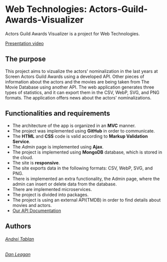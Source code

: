 # Web Technologies: Actors-Guild-Awards-Visualizer 

Actors Guild Awards Visualizer is a project for Web Technologies. 

[Presentation video](https://youtu.be/qq6ZvO0xW38)
## The purpose 

This project aims to vizualize the actors' nominalization in the last years at Screen Actors Guild Awards using a developed API. Other pieces of information about the actors and the movies are being taken from The Movie Database using another API. The web application generates three types of statistics, and it can export them in the CSV, WebP, SVG, and PNG formats. The application offers news about the actors' nominalizations.

## Functionalities and requirements

* The architecture of the app is organized in an **MVC** manner. 
* The project was implemented using **GitHub** in order to communicate.
* The **HTML** and **CSS** code is valid according to **Markup Validation Service**.
* The *Admin* page is implemented using **Ajax**.
* The project is implemented using **MongoDB** database, which is stored in the cloud.
* The site is **responsive**.
* The site exports data in the following formats: CSV, WebP, SVG, and PNG.
* There is implemented an extra functionality, the Admin page, where the admin can insert or delete data from the database.
* There are implemented microservices.
* The project is divided into packages.
* The project is using an external API(TMDB) in order to find details about movies and actors.
* [Our API Documentation](https://documenter.getpostman.com/view/20622426/UzBnr7Dn)
## Authors

###### [Andrei Tablan](https://github.com/andreitablan "Andrei Tablan")
###### [Dan Leagan](https://github.com/leagan-dan)
